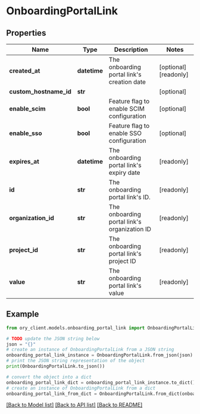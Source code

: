 # OnboardingPortalLink


## Properties

Name | Type | Description | Notes
------------ | ------------- | ------------- | -------------
**created_at** | **datetime** | The onboarding portal link&#39;s creation date | [optional] [readonly] 
**custom_hostname_id** | **str** |  | [optional] 
**enable_scim** | **bool** | Feature flag to enable SCIM configuration | [optional] 
**enable_sso** | **bool** | Feature flag to enable SSO configuration | [optional] 
**expires_at** | **datetime** | The onboarding portal link&#39;s expiry date | [readonly] 
**id** | **str** | The onboarding portal link&#39;s ID. | [readonly] 
**organization_id** | **str** | The onboarding portal link&#39;s organization ID | [readonly] 
**project_id** | **str** | The onboarding portal link&#39;s project ID | [readonly] 
**value** | **str** | The onboarding portal link&#39;s value | [readonly] 

## Example

```python
from ory_client.models.onboarding_portal_link import OnboardingPortalLink

# TODO update the JSON string below
json = "{}"
# create an instance of OnboardingPortalLink from a JSON string
onboarding_portal_link_instance = OnboardingPortalLink.from_json(json)
# print the JSON string representation of the object
print(OnboardingPortalLink.to_json())

# convert the object into a dict
onboarding_portal_link_dict = onboarding_portal_link_instance.to_dict()
# create an instance of OnboardingPortalLink from a dict
onboarding_portal_link_from_dict = OnboardingPortalLink.from_dict(onboarding_portal_link_dict)
```
[[Back to Model list]](../README.md#documentation-for-models) [[Back to API list]](../README.md#documentation-for-api-endpoints) [[Back to README]](../README.md)


